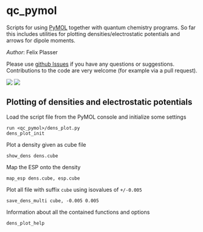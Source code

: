 # qc_pymol
Scripts for using [PyMOL](https://pymol.org) together with quantum chemistry programs. So far this includes utilities for plotting densities/electrostatic potentials and arrows for dipole moments.

*Author*: Felix Plasser

Please use [github Issues](https://github.com/felixplasser/qc_pymol/issues) if you have any questions or suggestions.
Contributions to the code are very welcome (for example via a pull request).

![](https://1.bp.blogspot.com/-lyJBdoH-K7Q/XYH95JlMtWI/AAAAAAAACPI/JzvrxxqmucQ4akhMy8hSy3FaNgtwQCiuQCLcBGAsYHQ/s320/esp20.png)
![](https://1.bp.blogspot.com/-HBb3eU868Uw/XYH92-wo-8I/AAAAAAAACOw/FsQeM-renh0Q4c75oQsw0SlogpuPVSfJwCLcBGAsYHQ/s320/esp02.png)

## Plotting of densities and electrostatic potentials

Load the script file from the PyMOL console and initialize some settings
~~~~
run <qc_pymol>/dens_plot.py
dens_plot_init
~~~~

Plot a density given as cube file
~~~~
show_dens dens.cube
~~~~

Map the ESP onto the density
~~~~
map_esp dens.cube, esp.cube
~~~~

Plot all file with suffix `cube` using isovalues of `+/-0.005`

~~~~
save_dens_multi cube, -0.005 0.005
~~~~

Information about all the contained functions and options
~~~~
dens_plot_help
~~~~
